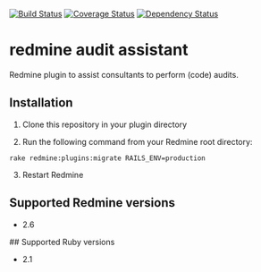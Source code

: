 
[![Build Status](https://travis-ci.org/Tocea/redmine_audit_assistant.svg?branch=dev)](https://travis-ci.org/Tocea/redmine_audit_assistant)
[![Coverage Status](https://coveralls.io/repos/Tocea/redmine_audit_assistant/badge.svg?branch=dev)](https://coveralls.io/r/Tocea/redmine_audit_assistant?branch=dev)
[![Dependency Status](https://gemnasium.com/Tocea/redmine_audit_assistant.svg)](https://gemnasium.com/Tocea/redmine_audit_assistant)

# redmine audit assistant

Redmine plugin to assist consultants to perform (code) audits.

## Installation

1. Clone this repository in your plugin directory

2. Run the following command from your Redmine root directory:

```
rake redmine:plugins:migrate RAILS_ENV=production
```

3. Restart Redmine

## Supported Redmine versions

- 2.6

## Supported Ruby versions

- 2.1
